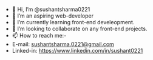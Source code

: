 - 👋 Hi, I’m @sushantsharma0221
- 👀 I’m an aspiring web-developer
- 🌱 I’m currently learning front-end develeopment.
- 💞️ I’m looking to collaborate on any front-end projects.
- 📫 How to reach me:-
-    E-mail: sushantsharma.0221@gmail.com
-    Linked-in: https://www.linkedin.com/in/sushant0221
